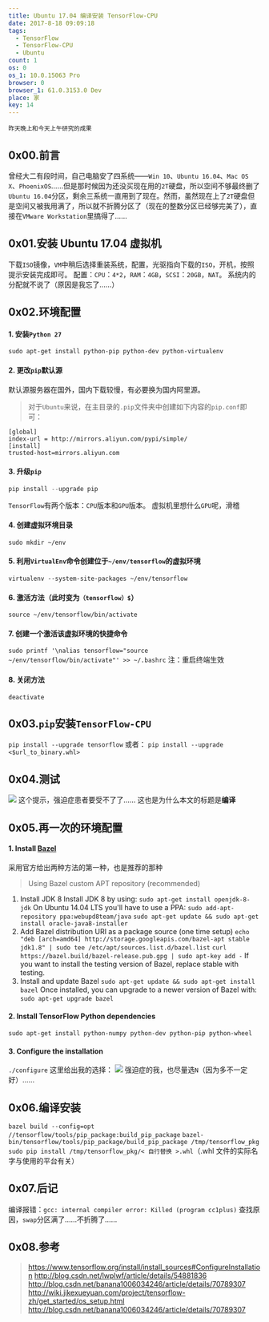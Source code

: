 ```yaml
---
title: Ubuntu 17.04 编译安装 TensorFlow-CPU
date: 2017-8-18 09:09:18
tags:
  - TensorFlow
  - TensorFlow-CPU
  - Ubuntu
count: 1
os: 0
os_1: 10.0.15063 Pro
browser: 0
browser_1: 61.0.3153.0 Dev
place: 家
key: 14
---
```

    昨天晚上和今天上午研究的成果
<!-- more -->
## 0x00.前言
曾经大二有段时间，自己电脑安了四系统——`Win 10`、`Ubuntu 16.04`、`Mac OS X`、`PhoenixOS`……但是那时候因为还没买现在用的`2T`硬盘，所以空间不够最终删了`Ubuntu 16.04`分区，剩余三系统一直用到了现在。然而，虽然现在上了`2T`硬盘但是空间又被我用满了，所以就不折腾分区了（现在的整数分区已经够完美了），直接在`VMware Workstation`里搞得了……

## 0x01.安装 Ubuntu 17.04 虚拟机
下载`ISO`镜像，`VM`中稍后选择重装系统，配置，光驱指向下载的`ISO`，开机，按照提示安装完成即可。
配置：`CPU`：`4*2`，`RAM`：`4GB`，`SCSI`：`20GB`，`NAT`。
系统内的分配就不说了（原因是我忘了……）

## 0x02.环境配置
#### 1. 安装`Python 27`
`sudo apt-get install python-pip python-dev python-virtualenv`
#### 2. 更改`pip`默认源
默认源服务器在国外，国内下载较慢，有必要换为国内阿里源。
> 对于`Ubuntu`来说，在主目录的`.pip`文件夹中创建如下内容的`pip.conf`即可：
```
[global]  
index-url = http://mirrors.aliyun.com/pypi/simple/
[install]  
trusted-host=mirrors.aliyun.com
```
#### 3. 升级`pip`
``` python
pip install --upgrade pip
```
`TensorFlow`有两个版本：`CPU`版本和`GPU`版本。
虚拟机里想什么`GPU`呢，滑稽
#### 4. 创建虚拟环境目录
`sudo mkdir ~/env`
#### 5. 利用`VirtualEnv`命令创建位于`~/env/tensorflow`的虚拟环境
`virtualenv --system-site-packages ~/env/tensorflow`
#### 6. 激活方法（此时变为`（tensorflow）$`）
`source ~/env/tensorflow/bin/activate`
#### 7. 创建一个激活该虚拟环境的快捷命令
`sudo printf '\nalias tensorflow="source ~/env/tensorflow/bin/activate"' >> ~/.bashrc`
注：重启终端生效
#### 8. 关闭方法
`deactivate`

## 0x03.`pip`安装`TensorFlow-CPU`
`pip install --upgrade tensorflow`
或者：
`pip install --upgrade <$url_to_binary.whl>`

## 0x04.测试
![](https://i1.yuangezhizao.cn/Win-10/20170818094435.jpg!webp)
这个提示，强迫症患者要受不了了……
这也是为什么本文的标题是**编译**

## 0x05.再一次的环境配置
#### 1. Install [Bazel](https://docs.bazel.build/versions/master/install.html)
采用官方给出两种方法的第一种，也是推荐的那种
> Using Bazel custom APT repository (recommended)
1. Install JDK 8
Install JDK 8 by using:
`sudo apt-get install openjdk-8-jdk`
On Ubuntu 14.04 LTS you'll have to use a PPA:
`sudo add-apt-repository ppa:webupd8team/java`
`sudo apt-get update && sudo apt-get install oracle-java8-installer`
2. Add Bazel distribution URI as a package source (one time setup)
`echo "deb [arch=amd64] http://storage.googleapis.com/bazel-apt stable jdk1.8" | sudo tee /etc/apt/sources.list.d/bazel.list`
`curl https://bazel.build/bazel-release.pub.gpg | sudo apt-key add -`
If you want to install the testing version of Bazel, replace stable with testing.
3. Install and update Bazel
`sudo apt-get update && sudo apt-get install bazel`
Once installed, you can upgrade to a newer version of Bazel with:
`sudo apt-get upgrade bazel`

#### 2. Install TensorFlow Python dependencies
`sudo apt-get install python-numpy python-dev python-pip python-wheel`
#### 3. Configure the installation
`./configure`
这里给出我的选择：
![](https://i1.yuangezhizao.cn/Win-10/20170818095912.jpg!webp)
强迫症的我，也尽量选`N`（因为多不一定好）……

## 0x06.编译安装
`bazel build --config=opt //tensorflow/tools/pip_package:build_pip_package`
`bazel-bin/tensorflow/tools/pip_package/build_pip_package /tmp/tensorflow_pkg`
`sudo pip install /tmp/tensorflow_pkg/< 自行替换 >.whl`（.whl 文件的实际名字与使用的平台有关）

## 0x07.后记
编译报错：`gcc: internal compiler error: Killed (program cc1plus)`
查找原因，`swap`分区满了……不折腾了……

## 0x08.参考
> https://www.tensorflow.org/install/install_sources#ConfigureInstallation
http://blog.csdn.net/lwplwf/article/details/54881836
http://blog.csdn.net/banana1006034246/article/details/70789307
http://wiki.jikexueyuan.com/project/tensorflow-zh/get_started/os_setup.html
http://blog.csdn.net/banana1006034246/article/details/70789307

